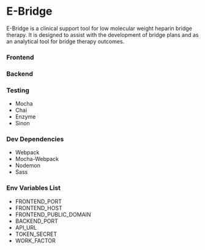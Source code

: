# E-Bridge
E-Bridge is a clinical support tool for low molecular weight heparin bridge therapy. It is designed to assist with the development of bridge plans and as an analytical tool for bridge therapy outcomes.

### Frontend

### Backend

### Testing
* Mocha
* Chai
* Enzyme
* Sinon

### Dev Dependencies
* Webpack
* Mocha-Webpack
* Nodemon
* Sass

### Env Variables List
* FRONTEND_PORT
* FRONTEND_HOST
* FRONTEND_PUBLIC_DOMAIN
* BACKEND_PORT
* API_URL
* TOKEN_SECRET
* WORK_FACTOR
